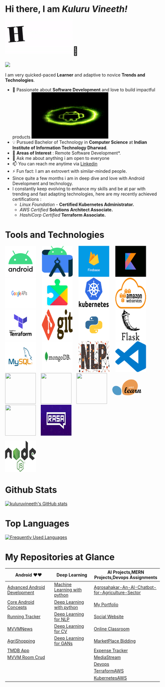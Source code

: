 # Hi there, I am *Kuluru Vineeth!* ![hi](https://github.com/kuluruvineeth/kuluruvineeth/blob/main/hi.gif)👋
![](https://komarev.com/ghpvc/?username=kuluruvineeth&color=blue)

I am very quicked-paced **Learner** and adaptive to novice **Trends and Technologies**.

- 🔭 Passionate about **Software Development** and love to build impactful products <img src="https://github.com/kuluruvineeth/kuluruvineeth/blob/main/androidLogo.gif" width="250" height="150"/>
- 💡 Pursued Bachelor of Technology in **Computer Science** at **Indian Institute of Information Technology Dharwad**.
- 🌈 **Areas of Interest** : Remote Software Development*.
- 💬 Ask me about anything i am open to everyone  
- 📫 You can reach me anytime via [Linkedin](https://www.linkedin.com/in/kuluruvineeth/)
- ⚡ Fun fact: I am an extrovert with similar-minded people.
- Since quite a few months i am in deep dive and love with Android Development and technology.
- I constantly keep evolving to enhance my skills and be at par with trending and fast adapting technologies, here are my recently achieved certifications : 
   - *Linux Foundation* - **Certified Kubernetes Administrator.**
   - *AWS Certified* **Solutions Architect Associate.**
   - *HashiCorp Certified* **Terraform Associate.**

# Tools and Technologies
<img src="https://github.com/kuluruvineeth/kuluruvineeth/blob/main/androidLogo.png" width="100" height="100" />&nbsp;&nbsp;&nbsp;&nbsp;
<img src="https://github.com/kuluruvineeth/kuluruvineeth/blob/main/androidStudio.png" width="100" height="100" />&nbsp;&nbsp;&nbsp;&nbsp;
<img src="https://github.com/kuluruvineeth/kuluruvineeth/blob/main/firebase.png" width="100" height="100" />&nbsp;&nbsp;&nbsp;&nbsp;
<img src="https://github.com/kuluruvineeth/kuluruvineeth/blob/main/kotlin.png" width="100" height="100" />&nbsp;&nbsp;&nbsp;&nbsp;
<img src="https://github.com/kuluruvineeth/kuluruvineeth/blob/main/gapis.png" width="100" height="100" />&nbsp;&nbsp;&nbsp;&nbsp;
<img src="https://github.com/kuluruvineeth/kuluruvineeth/blob/main/playServices.jfif" width="100" height="100" />&nbsp;&nbsp;&nbsp;&nbsp;
<img src="https://github.com/kuluruvineeth/kuluruvineeth/blob/main/kubernetes.png" width="100" height="100" />&nbsp;&nbsp;&nbsp;&nbsp;
<img src="https://github.com/kuluruvineeth/kuluruvineeth/blob/main/aws.png" width="100" height="100">&nbsp;&nbsp;&nbsp;&nbsp;
<img src="https://github.com/kuluruvineeth/kuluruvineeth/blob/main/terraform.png" width="100" height="100" />&nbsp;&nbsp;&nbsp;&nbsp;
<img src="https://github.com/kuluruvineeth/kuluruvineeth/blob/main/git.png" width="100" height="100" />&nbsp;&nbsp;&nbsp;&nbsp;
<img src="https://github.com/kuluruvineeth/kuluruvineeth/blob/main/python.png" width="100" height="100" />&nbsp;&nbsp;&nbsp;&nbsp;
<img src="https://github.com/kuluruvineeth/kuluruvineeth/blob/main/flask.png" width="100" height="100" />&nbsp;&nbsp;&nbsp;&nbsp;
<img src="https://github.com/kuluruvineeth/kuluruvineeth/blob/main/mysql.png" width="100" height="100" />&nbsp;&nbsp;&nbsp;&nbsp;
<img src="https://github.com/kuluruvineeth/kuluruvineeth/blob/main/mongodb.png" width="100" height="100" />&nbsp;&nbsp;&nbsp;&nbsp;
<img src="https://github.com/kuluruvineeth/kuluruvineeth/blob/main/nlp.jpg" width="100" height="100" />&nbsp;&nbsp;&nbsp;&nbsp;
<img src="https://github.com/simple-icons/simple-icons/blob/fd422e663e915ce6a91108852aafece0d967f310/icons/visualstudiocode.svg" width="100" height="100">&nbsp;&nbsp;&nbsp;&nbsp;<img src="https://github.com/simple-icons/simple-icons/blob/fd422e663e915ce6a91108852aafece0d967f310/icons/docker.svg" width="100" height="100">&nbsp;&nbsp;&nbsp;&nbsp;<img src="https://github.com/simple-icons/simple-icons/blob/fd422e663e915ce6a91108852aafece0d967f310/icons/jupyter.svg" width="100" height="100">&nbsp;&nbsp;&nbsp;&nbsp;<img src="https://camo.githubusercontent.com/d441b09246a1e2c7ef0eaf05f1523d5250885a27b5b23324e1196d78aa30f056/68747470733a2f2f6b657261732e696f2f696d672f6c6f676f2e706e67" width="100" height="100">&nbsp;&nbsp;&nbsp;&nbsp;<img src="https://raw.githubusercontent.com/github/explore/80688e429a7d4ef2fca1e82350fe8e3517d3494d/topics/scikit-learn/scikit-learn.png" width="100" height="100">&nbsp;&nbsp;&nbsp;&nbsp;<img src="https://camo.githubusercontent.com/f03212f62e15fe853fc20661bc8355ddcae03538f40d1908d40ecd98f418318a/68747470733a2f2f70616c616e63656c692e636f6d2f323031372f31302f30312f323031372f313030316f70656e637670792f696d6731332e706e67" width="100" height="100">&nbsp;&nbsp;&nbsp;&nbsp;<img src="https://github.com/kuluruvineeth/kuluruvineeth/blob/main/Rasa.jpeg" width="100" height="100">&nbsp;&nbsp;&nbsp;&nbsp;<p float="left">
<img src="https://github.com/kuluruvineeth/cmowe/blob/master/Images/nodejs.png" width="100" height="100" />&nbsp;&nbsp;&nbsp;&nbsp;

# Github Stats
[![kuluruvineeth's GitHub stats](https://github-readme-stats.vercel.app/api?username=kuluruvineeth&show_icons=true&theme=radical)](https://github.com/kuluruvineeth/github-readme-stats)

# Top Languages
[![Frequently Used Languages](https://github-readme-stats.vercel.app/api/top-langs/?username=kuluruvineeth&layout=compact&theme=radical)](https://github.com/kuluruvineeth/github-readme-stats)

# My Repositories at Glance

 | Android ❤❤                  | Deep Learning                | AI Projects,MERN Projects,Devops Assignments                  |
 |-----------------------------------|------------------------------|---------------------------|
 |[Advanced Android Development](https://github.com/kuluruvineeth/AdvancedAndroidDevelopment)                                 |[Machine Learning with python](https://github.com/kuluruvineeth/Machine-Learning-with-Python)                             |[Agrosahakar-An-AI-Chatbot-for-Agriculture-Sector](https://github.com/kuluruvineeth/Agrosahakar-An-AI-Chatbot-for-Agriculture-Sector)                           |
 |[Core Android Concepts](https://github.com/kuluruvineeth/CoreAndroidConcepts)     |   [Deep Learning with python](https://github.com/kuluruvineeth/Deep-Learning-with-python)|[My Portfolio](https://github.com/kuluruvineeth/kvportfolio)                           |
 |[Running Tracker](https://github.com/kuluruvineeth/RunningTracker)       |   [Deep Learning for NLP](https://github.com/kuluruvineeth/Deep-Learning-for-NLP)    | [Social Website](https://github.com/kuluruvineeth/social)                           |
 |[MVVMNews](https://github.com/kuluruvineeth/MVVMNews)                                  |   [Deep Learning for CV](https://github.com/kuluruvineeth/Deep-Learning-For-CV)       | [Online Classroom](https://github.com/kuluruvineeth/classroom)                        |
 |[AgriShopping](https://github.com/kuluruvineeth/AgriShopping)                                   |   [Deep Learning for GANs](https://github.com/kuluruvineeth/Deep-Learning-for-GANs)    | [MarketPlace Bidding](https://github.com/kuluruvineeth/marketplace-bidding)                          |
 |[TMDB App](https://github.com/kuluruvineeth/TMDBApp)                                  |                               |[Expense Tracker](https://github.com/kuluruvineeth/expense-tracker)                          |
 |[MVVM Room Crud](https://github.com/kuluruvineeth/MVVMRoomCrudOperations)                                  |                                |[MediaStream](https://github.com/kuluruvineeth/mediastream)                          |
 |                                 |                                |[Devops](https://github.com/kuluruvineeth/Devops)                              |
 |                                 |                                |[TerraformAWS](https://github.com/kuluruvineeth/TerraformAWS)                           |
 |                                 |                                |[KubernetesAWS](https://github.com/kuluruvineeth/KubernetesAWS)               |                 


<!--
**kuluruvineeth/kuluruvineeth** is a ✨ _special_ ✨ repository because its `README.md` (this file) appears on your GitHub profile.

Here are some ideas to get you started:

- 🔭 
- 🌱 I’m currently learning ...
- 👯 I’m looking to collaborate on ...
- 🤔 I’m looking for help with ...
- 💬 Ask me about ...
- 📫 How to reach me: ...
- 😄 Pronouns: ...
- ⚡ Fun fact: ...
-->
